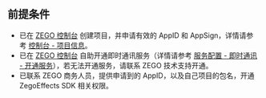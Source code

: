## 前提条件

- 已在 [ZEGO 控制台](https://console.zego.im/) 创建项目，并申请有效的 AppID 和 AppSign，详情请参考 [控制台 - 项目信息](#12107)。
- 已在 [ZEGO 控制台](https://console.zego.im) 自助开通即时通讯服务（详情请参考 [服务配置 - 即时通讯 - 开通服务](#14994)），若无法开通服务，请联系 ZEGO 技术支持开通。
- 已联系 ZEGO 商务人员，提供申请到的 AppID，以及自己项目的包名，开通 ZegoEffects SDK 相关权限。










